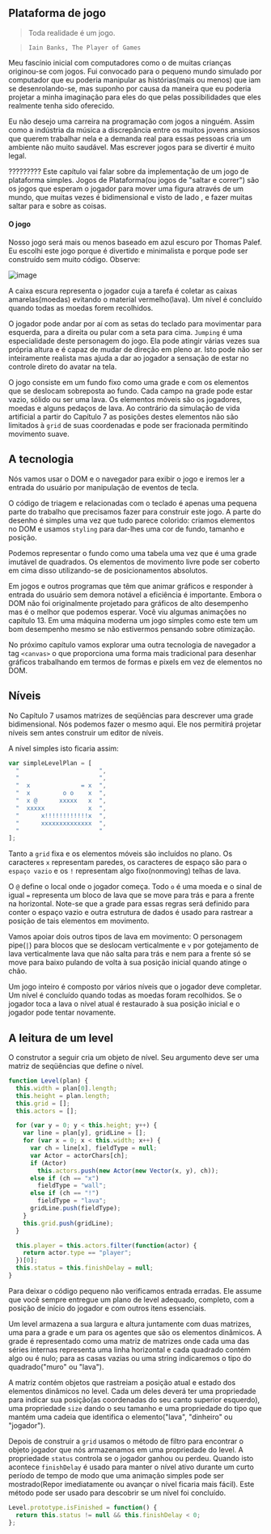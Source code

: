 ## Plataforma de jogo

> Toda realidade é um jogo.

> `Iain Banks, The Player of Games`

Meu fascínio inicial com computadores como o de muitas crianças originou-se com jogos. Fui convocado para o pequeno mundo simulado por computador que eu poderia manipular as histórias(mais ou menos) que iam se desenrolando-se, mas suponho por causa da maneira que eu poderia projetar a minha imaginação para eles do que pelas possibilidades que eles realmente tenha sido oferecido.

Eu não desejo uma carreira na programação com jogos a ninguém. Assim como a indústria da música a discrepância entre os muitos jovens ansiosos que querem trabalhar nela e a demanda real para essas pessoas cria um ambiente não muito saudável. Mas escrever jogos para se divertir é muito legal.

?????????
Este capítulo vai falar sobre da implementação de um jogo de plataforma simples. Jogos de Plataforma(ou jogos de "saltar e correr") são os jogos que esperam o jogador para mover uma figura através de um mundo, que muitas vezes é bidimensional e visto de lado , e fazer muitas saltar para e sobre as coisas.

#### O jogo

Nosso jogo será mais ou menos baseado em azul escuro por Thomas Palef. Eu escolhi este jogo porque é divertido e minimalista e porque pode ser construído sem muito código. Observe:

![image](http://i.imgur.com/JNqX4Y0.png)

A caixa escura representa o jogador cuja a tarefa é coletar as caixas amarelas(moedas) evitando o material vermelho(lava). Um nível é concluído quando todas as moedas forem recolhidos.

O jogador pode andar por aí com as setas do teclado para movimentar para esquerda, para a direita ou pular com a seta para cima. `Jumping` é uma especialidade deste personagem do jogo. Ela pode atingir várias vezes sua própria altura e é capaz de mudar de direção em pleno ar. Isto pode não ser inteiramente realista mas ajuda a dar ao jogador a sensação de estar no controle direto do avatar na tela.

O jogo consiste em um fundo fixo como uma grade e com os elementos que se deslocam sobreposta ao fundo. Cada campo na grade pode estar vazio, sólido ou ser uma lava. Os elementos móveis são os jogadores, moedas e alguns pedaços de lava. Ao contrário da simulação de vida artificial a partir do Capítulo 7 as posições destes elementos não são limitados à `grid` de suas coordenadas e pode ser fracionada permitindo movimento suave.

## A tecnologia

Nós vamos usar o DOM e o navegador para exibir o jogo e iremos ler a entrada do usuário por manipulação de eventos de tecla.

O código de triagem e relacionadas com o teclado é apenas uma pequena parte do trabalho que precisamos fazer para construir este jogo. A parte do desenho é simples uma vez que tudo parece colorido: criamos elementos no DOM e usamos `styling` para dar-lhes uma cor de fundo, tamanho e posição.

Podemos representar o fundo como uma tabela uma vez que é uma grade imutável de quadrados. Os elementos de movimento livre pode ser coberto em cima disso utilizando-se de posicionamentos absolutos.

Em jogos e outros programas que têm que animar gráficos e responder à entrada do usuário sem demora notável a eficiência é importante. Embora o DOM não foi originalmente projetado para gráficos de alto desempenho mas é o melhor que podemos esperar. Você viu algumas animações no capítulo 13. Em uma máquina moderna um jogo simples como este tem um bom desempenho mesmo se não estivermos pensando sobre otimização.

No próximo capítulo vamos explorar uma outra tecnologia de navegador a tag `<canvas>` o que proporciona uma forma mais tradicional para desenhar gráficos trabalhando em termos de formas e pixels em vez de elementos no DOM.

## Níveis

No Capítulo 7 usamos matrizes de seqüências para descrever uma grade bidimensional. Nós podemos fazer o mesmo aqui. Ele nos permitirá projetar níveis sem antes construir um editor de níveis.

A nível simples isto ficaria assim:

````js
var simpleLevelPlan = [
  "                      ",
  "                      ",
  "  x              = x  ",
  "  x         o o    x  ",
  "  x @      xxxxx   x  ",
  "  xxxxx            x  ",
  "      x!!!!!!!!!!!!x  ",
  "      xxxxxxxxxxxxxx  ",
  "                      "
];
````

Tanto a `grid` fixa e os elementos móveis são incluídos no plano. Os caracteres `x` representam paredes, os caracteres de espaço são para o `espaço vazio` e os `!` representam algo fixo(nonmoving) telhas de lava.

O `@` define o local onde o jogador começa. Todo `o` é uma moeda e o sinal de igual `=` representa um bloco de lava que se move para trás e para a frente na horizontal. Note-se que a grade para essas regras será definido para conter o espaço vazio e outra estrutura de dados é usado para rastrear a posição de tais elementos em movimento.

Vamos apoiar dois outros tipos de lava em movimento: O personagem pipe(`|`) para blocos que se deslocam verticalmente e `v` por gotejamento de lava verticalmente lava que não salta para trás e nem para a frente só se move para baixo pulando de volta à sua posição inicial quando atinge o chão.

Um jogo inteiro é composto por vários níveis que o jogador deve completar. Um nível é concluído quando todas as moedas foram recolhidos. Se o jogador toca a lava o nível atual é restaurado à sua posição inicial e o jogador pode tentar novamente.

## A leitura de um level

O construtor a seguir cria um objeto de nível. Seu argumento deve ser uma matriz de seqüências que define o nível.

````js
function Level(plan) {
  this.width = plan[0].length;
  this.height = plan.length;
  this.grid = [];
  this.actors = [];

  for (var y = 0; y < this.height; y++) {
    var line = plan[y], gridLine = [];
    for (var x = 0; x < this.width; x++) {
      var ch = line[x], fieldType = null;
      var Actor = actorChars[ch];
      if (Actor)
        this.actors.push(new Actor(new Vector(x, y), ch));
      else if (ch == "x")
        fieldType = "wall";
      else if (ch == "!")
        fieldType = "lava";
      gridLine.push(fieldType);
    }
    this.grid.push(gridLine);
  }

  this.player = this.actors.filter(function(actor) {
    return actor.type == "player";
  })[0];
  this.status = this.finishDelay = null;
}
````

Para deixar o código pequeno não verificamos entrada erradas. Ele assume que você sempre entregue um plano de level adequado, completo, com a posição de início do jogador e com outros itens essenciais.

Um level armazena a sua largura e altura juntamente com duas matrizes, uma para a grade e um para os agentes que são os elementos dinâmicos. A grade é representado como uma matriz de matrizes onde cada uma das séries internas representa uma linha horizontal e cada quadrado contém algo ou é nulo; para as casas vazias ou uma string indicaremos o tipo do quadrado("muro" ou "lava").

A matriz contém objetos que rastreiam a posição atual e estado dos elementos dinâmicos no level. Cada um deles deverá ter uma propriedade para indicar sua posição(as coordenadas do seu canto superior esquerdo), uma propriedade `size` dando o seu tamanho e uma propriedade do tipo que mantém uma cadeia que identifica o elemento("lava", "dinheiro" ou "jogador").

Depois de construir a `grid` usamos o método de filtro para encontrar o objeto jogador que nós armazenamos em uma propriedade do level. A propriedade `status` controla se o jogador ganhou ou perdeu. Quando isto acontece  `finishDelay` é usado para manter o nível ativo durante um curto período de tempo de modo que uma animação simples pode ser mostrado(Repor imediatamente ou avançar o nível ficaria mais fácil). Este método pode ser usado para descobrir se um nível foi concluído.

````js
Level.prototype.isFinished = function() {
  return this.status != null && this.finishDelay < 0;
};
````

